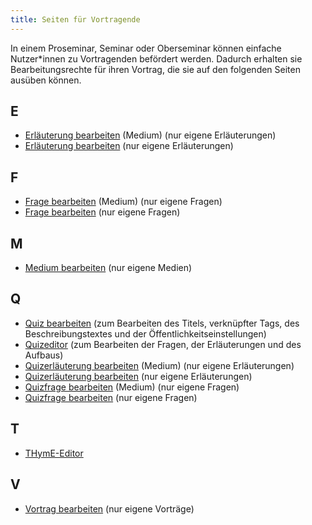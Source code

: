 ```yaml
---
title: Seiten für Vortragende
---
```


In einem Proseminar, Seminar oder Oberseminar können einfache Nutzer\*innen zu Vortragenden befördert werden. Dadurch erhalten sie Bearbeitungsrechte für ihren Vortrag, die sie auf den folgenden Seiten ausüben können.

## E
* [Erläuterung bearbeiten](edit-medium-remark) (Medium) (nur eigene Erläuterungen)
* [Erläuterung bearbeiten](edit-remark) (nur eigene Erläuterungen)

## F
* [Frage bearbeiten](edit-medium-question) (Medium)  (nur eigene Fragen)
* [Frage bearbeiten](edit-question) (nur eigene Fragen)

## M
* [Medium bearbeiten](edit-medium) (nur eigene Medien)

## Q
* [Quiz bearbeiten](edit-quiz) (zum Bearbeiten des Titels, verknüpfter Tags, des Beschreibungstextes und der Öffentlichkeitseinstellungen)
* [Quizeditor](quiz-editor) (zum Bearbeiten der Fragen, der Erläuterungen und des Aufbaus)
* [Quizerläuterung bearbeiten](edit-medium-remark) (Medium) (nur eigene Erläuterungen)
* [Quizerläuterung bearbeiten](edit-remark) (nur eigene Erläuterungen)
* [Quizfrage bearbeiten](edit-medium-question) (Medium) (nur eigene Fragen)
* [Quizfrage bearbeiten](edit-question) (nur eigene Fragen)


## T
* [THymE-Editor](thyme-editor)

## V
* [Vortrag bearbeiten](edit-talk) (nur eigene Vorträge)

